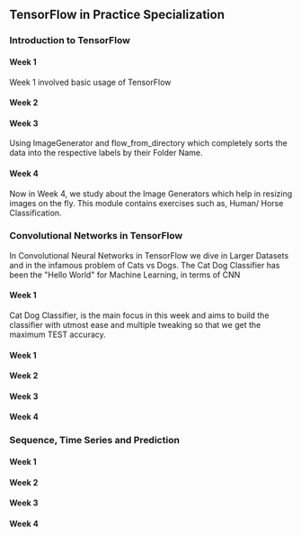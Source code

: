 ## TensorFlow in Practice Specialization

### Introduction to TensorFlow

#### Week 1
Week 1 involved basic usage of TensorFlow

#### Week 2


#### Week 3
Using ImageGenerator and flow_from_directory which completely sorts the data into the respective labels by their Folder Name.

#### Week 4

Now in Week 4, we study about the Image Generators which help in resizing images on the fly. This module contains exercises
such as, Human/ Horse Classification.


### Convolutional Networks in TensorFlow
In Convolutional Neural Networks in TensorFlow we dive in Larger Datasets and in the infamous problem of Cats vs Dogs.
The Cat Dog Classifier has been the "Hello World" for Machine Learning, in terms of CNN

#### Week 1
Cat Dog Classifier, is the main focus in this week and aims to build the classifier with utmost ease and multiple tweaking so that we get the maximum TEST accuracy.
#### Week 1


#### Week 2


#### Week 3


#### Week 4


### Sequence, Time Series and Prediction

#### Week 1


#### Week 2


#### Week 3


#### Week 4
